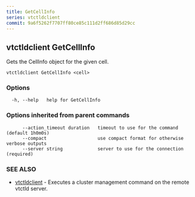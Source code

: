 ```yaml
---
title: GetCellInfo
series: vtctldclient
commit: 9a6f5262f7707ff80ce85c111d2ff686d85d29cc
---
```

## vtctldclient GetCellInfo

Gets the CellInfo object for the given cell.

```
vtctldclient GetCellInfo <cell>
```

### Options

```
  -h, --help   help for GetCellInfo
```

### Options inherited from parent commands

```
      --action_timeout duration   timeout to use for the command (default 1h0m0s)
      --compact                   use compact format for otherwise verbose outputs
      --server string             server to use for the connection (required)
```

### SEE ALSO

* [vtctldclient](../)	 - Executes a cluster management command on the remote vtctld server.

